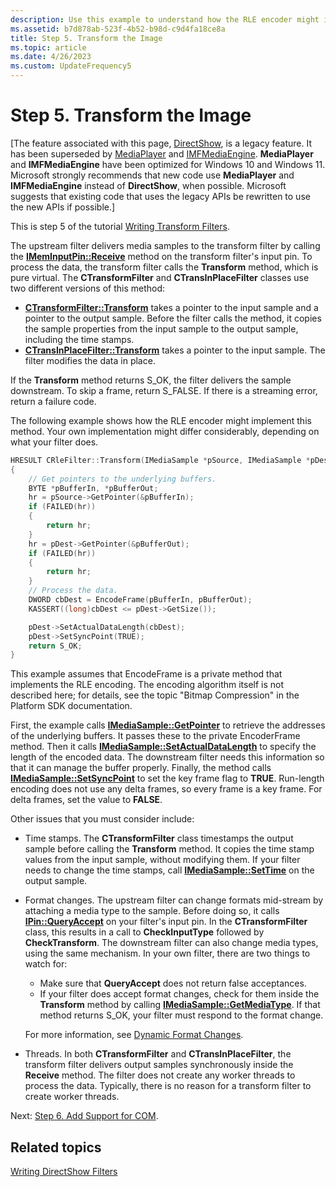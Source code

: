 ```yaml
---
description: Use this example to understand how the RLE encoder might implement the method as part of writing a transform filter.
ms.assetid: b7d878ab-523f-4b52-b98d-c9d4fa18ce8a
title: Step 5. Transform the Image
ms.topic: article
ms.date: 4/26/2023
ms.custom: UpdateFrequency5
---
```


# Step 5. Transform the Image

\[The feature associated with this page, [DirectShow](/windows/win32/directshow/directshow), is a legacy feature. It has been superseded by [MediaPlayer](/uwp/api/Windows.Media.Playback.MediaPlayer) and [IMFMediaEngine](/windows/win32/api/mfmediaengine/nn-mfmediaengine-imfmediaengine). **MediaPlayer** and **IMFMediaEngine** have been optimized for Windows 10 and Windows 11. Microsoft strongly recommends that new code use **MediaPlayer** and **IMFMediaEngine** instead of **DirectShow**, when possible. Microsoft suggests that existing code that uses the legacy APIs be rewritten to use the new APIs if possible.\]

This is step 5 of the tutorial [Writing Transform Filters](writing-transform-filters.md).

The upstream filter delivers media samples to the transform filter by calling the [**IMemInputPin::Receive**](/windows/desktop/api/Strmif/nf-strmif-imeminputpin-receive) method on the transform filter's input pin. To process the data, the transform filter calls the **Transform** method, which is pure virtual. The **CTransformFilter** and **CTransInPlaceFilter** classes use two different versions of this method:

-   [**CTransformFilter::Transform**](ctransformfilter-transform.md) takes a pointer to the input sample and a pointer to the output sample. Before the filter calls the method, it copies the sample properties from the input sample to the output sample, including the time stamps.
-   [**CTransInPlaceFilter::Transform**](ctransinplacefilter-transform.md) takes a pointer to the input sample. The filter modifies the data in place.

If the **Transform** method returns S\_OK, the filter delivers the sample downstream. To skip a frame, return S\_FALSE. If there is a streaming error, return a failure code.

The following example shows how the RLE encoder might implement this method. Your own implementation might differ considerably, depending on what your filter does.


```C++
HRESULT CRleFilter::Transform(IMediaSample *pSource, IMediaSample *pDest)
{
    // Get pointers to the underlying buffers.
    BYTE *pBufferIn, *pBufferOut;
    hr = pSource->GetPointer(&pBufferIn);
    if (FAILED(hr))
    {
        return hr;
    }
    hr = pDest->GetPointer(&pBufferOut);
    if (FAILED(hr))
    {
        return hr;
    }
    // Process the data.
    DWORD cbDest = EncodeFrame(pBufferIn, pBufferOut);
    KASSERT((long)cbDest <= pDest->GetSize());

    pDest->SetActualDataLength(cbDest);
    pDest->SetSyncPoint(TRUE);
    return S_OK;
}
```



This example assumes that EncodeFrame is a private method that implements the RLE encoding. The encoding algorithm itself is not described here; for details, see the topic "Bitmap Compression" in the Platform SDK documentation.

First, the example calls [**IMediaSample::GetPointer**](/windows/desktop/api/Strmif/nf-strmif-imediasample-getpointer) to retrieve the addresses of the underlying buffers. It passes these to the private EncoderFrame method. Then it calls [**IMediaSample::SetActualDataLength**](/windows/desktop/api/Strmif/nf-strmif-imediasample-setactualdatalength) to specify the length of the encoded data. The downstream filter needs this information so that it can manage the buffer properly. Finally, the method calls [**IMediaSample::SetSyncPoint**](/windows/desktop/api/Strmif/nf-strmif-imediasample-setsyncpoint) to set the key frame flag to **TRUE**. Run-length encoding does not use any delta frames, so every frame is a key frame. For delta frames, set the value to **FALSE**.

Other issues that you must consider include:

-   Time stamps. The **CTransformFilter** class timestamps the output sample before calling the **Transform** method. It copies the time stamp values from the input sample, without modifying them. If your filter needs to change the time stamps, call [**IMediaSample::SetTime**](/windows/desktop/api/Strmif/nf-strmif-imediasample-settime) on the output sample.
-   Format changes. The upstream filter can change formats mid-stream by attaching a media type to the sample. Before doing so, it calls [**IPin::QueryAccept**](/windows/desktop/api/Strmif/nf-strmif-ipin-queryaccept) on your filter's input pin. In the **CTransformFilter** class, this results in a call to **CheckInputType** followed by **CheckTransform**. The downstream filter can also change media types, using the same mechanism. In your own filter, there are two things to watch for:

    -   Make sure that **QueryAccept** does not return false acceptances.
    -   If your filter does accept format changes, check for them inside the **Transform** method by calling [**IMediaSample::GetMediaType**](/windows/desktop/api/Strmif/nf-strmif-imediasample-getmediatype). If that method returns S\_OK, your filter must respond to the format change.

    For more information, see [Dynamic Format Changes](dynamic-format-changes.md).

-   Threads. In both **CTransformFilter** and **CTransInPlaceFilter**, the transform filter delivers output samples synchronously inside the **Receive** method. The filter does not create any worker threads to process the data. Typically, there is no reason for a transform filter to create worker threads.

Next: [Step 6. Add Support for COM](step-6--add-support-for-com.md).

## Related topics

<dl> <dt>

[Writing DirectShow Filters](writing-directshow-filters.md)
</dt> </dl>

 

 



